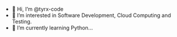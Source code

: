 - 👋 Hi, I’m @tyrx-code
- 👀 I’m interested in Software Development, Cloud Computing and Testing.
- 🌱 I’m currently learning Python... 


<!---
tyrx-code/tyrx-code is a ✨ special ✨ repository because its `README.md` (this file) appears on your GitHub profile.
You can click the Preview link to take a look at your changes.
--->
